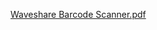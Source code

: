 [Waveshare Barcode Scanner.pdf](https://github.com/SheepSupreme/AKS/files/12557984/Waveshare.Barcode.Scanner.pdf)
